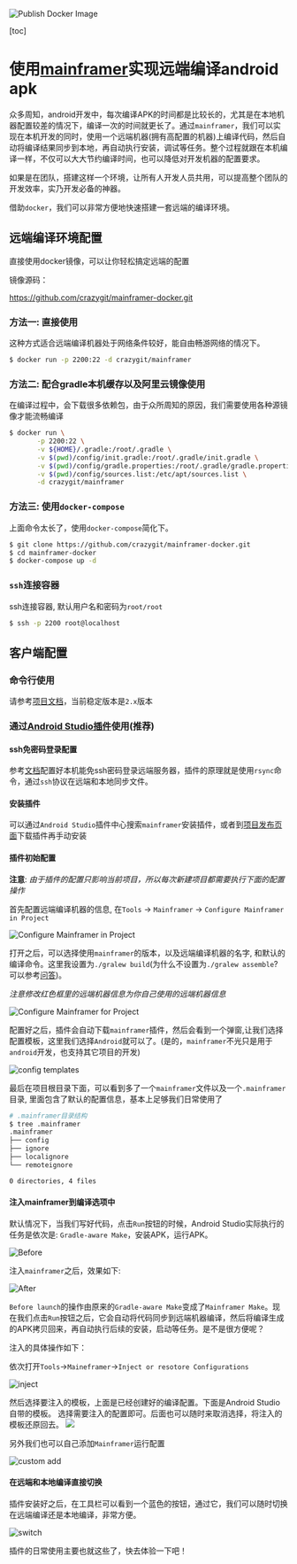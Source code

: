 ![Publish Docker Image](https://github.com/crazygit/mainframer-docker/workflows/Publish%20Docker%20Image/badge.svg)

[toc]

# 使用[mainframer](https://github.com/buildfoundation/mainframer)实现远端编译android apk

众多周知，android开发中，每次编译APK的时间都是比较长的，尤其是在本地机器配置较差的情况下，编译一次的时间就更长了。通过`mainframer`，我们可以实现在本机开发的同时，使用一个远端机器(拥有高配置的机器)上编译代码，然后自动将编译结果同步到本地，再自动执行安装，调试等任务。整个过程就跟在本机编译一样，不仅可以大大节约编译时间，也可以降低对开发机器的配置要求。

如果是在团队，搭建这样一个环境，让所有人开发人员共用，可以提高整个团队的开发效率，实乃开发必备的神器。

借助`docker`，我们可以非常方便地快速搭建一套远端的编译环境。

## 远端编译环境配置

直接使用docker镜像，可以让你轻松搞定远端的配置

镜像源码：

<https://github.com/crazygit/mainframer-docker.git>

### 方法一: 直接使用

这种方式适合远端编译机器处于网络条件较好，能自由畅游网络的情况下。

```bash
$ docker run -p 2200:22 -d crazygit/mainframer
```

### 方法二: 配合gradle本机缓存以及阿里云镜像使用

在编译过程中，会下载很多依赖包，由于众所周知的原因，我们需要使用各种源镜像才能流畅编译

```bash
$ docker run \
       -p 2200:22 \
       -v ${HOME}/.gradle:/root/.gradle \
       -v $(pwd)/config/init.gradle:/root/.gradle/init.gradle \
       -v $(pwd)/config/gradle.properties:/root/.gradle/gradle.properties \
       -v $(pwd)/config/sources.list:/etc/apt/sources.list \
       -d crazygit/mainframer
```

### 方法三: 使用`docker-compose`

上面命令太长了，使用`docker-compose`简化下。

```bash
$ git clone https://github.com/crazygit/mainframer-docker.git
$ cd mainframer-docker
$ docker-compose up -d
```

### `ssh`连接容器

ssh连接容器, 默认用户名和密码为`root/root`

```bash
$ ssh -p 2200 root@localhost
```

## 客户端配置

### 命令行使用

请参考[项目文档](https://github.com/buildfoundation/mainframer/tree/2.x)，当前稳定版本是`2.x`版本


### 通过[Android Studio插件](https://github.com/elpassion/mainframer-intellij-plugin)使用(推荐)

#### ssh免密码登录配置

参考[文档](https://github.com/buildfoundation/mainframer/blob/v2.1.0/docs/SETUP_LOCAL.md)配置好本机能免ssh密码登录远端服务器，插件的原理就是使用`rsync`命令，通过`ssh`协议在远端和本地同步文件。

#### 安装插件

可以通过`Android Studio`插件中心搜索`mainframer`安装插件，或者到[项目发布页面](https://github.com/elpassion/mainframer-intellij-plugin/releases)下载插件再手动安装

#### 插件初始配置

**注意**: _由于插件的配置只影响当前项目，所以每次新建项目都需要执行下面的配置操作_


首先配置远端编译机器的信息, 在`Tools` -> `Mainframer` -> `Configure Mainframer in Project`

![Configure Mainframer in Project](http://images.wiseturtles.com/1586854091.png)

打开之后，可以选择使用`mainframer`的版本，以及远端编译机器的名字, 和默认的编译命令。这里我设置为`./gralew build`(为什么不设置为`./gralew assemble`? 可以参考[问答](https://stackoverflow.com/a/44185464/1957625))。

_注意修改红色框里的远端机器信息为你自己使用的远端机器信息_

![Configure Mainframer for Project](http://images.wiseturtles.com/1586855079.png)


配置好之后，插件会自动下载`mainframer`插件，然后会看到一个弹窗,让我们选择配置模板，这里我们选择`Android`就可以了。(是的，`mainframer`不光只是用于`android`开发，也支持其它项目的开发)

![config templates](http://images.wiseturtles.com/1586855293.png)

最后在项目根目录下面，可以看到多了一个`mainframer`文件以及一个`.mainframer`目录, 里面包含了默认的配置信息，基本上足够我们日常使用了

```bash
# .mainframer目录结构
$ tree .mainframer
.mainframer
├── config
├── ignore
├── localignore
└── remoteignore

0 directories, 4 files
```

#### 注入mainframer到编译选项中

默认情况下，当我们写好代码，点击`Run`按钮的时候，Android Studio实际执行的任务是依次是: `Gradle-aware Make`，安装APK，运行APK。

![Before](http://images.wiseturtles.com/1586854813.png)

注入`mainframer`之后，效果如下:

![After](http://images.wiseturtles.com/1586855427.png)

`Before launch`的操作由原来的`Gradle-aware Make`变成了`Mainframer Make`。现在我们点击`Run`按钮之后，它会自动将代码同步到远端机器编译，然后将编译生成的APK拷贝回来，再自动执行后续的安装，启动等任务。是不是很方便呢？

注入的具体操作如下：

依次打开`Tools`->`Maineframer`->`Inject or resotore Configurations`

![inject](http://images.wiseturtles.com/1586854917.png)

然后选择要注入的模板，上面是已经创建好的编译配置。下面是Android Studio自带的模板。 选择需要注入的配置即可。后面也可以随时来取消选择，将注入的模板还原回去。
![](http://images.wiseturtles.com/1586854951.png)

另外我们也可以自己添加`Mainframer`运行配置

![custom add](http://images.wiseturtles.com/1586855941.png)


#### 在远端和本地编译直接切换

插件安装好之后，在工具栏可以看到一个蓝色的按钮，通过它，我们可以随时切换在远端编译还是本地编译，非常方便。

![switch](http://images.wiseturtles.com/1586856042.png)

插件的日常使用主要也就这些了，快去体验一下吧！
